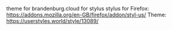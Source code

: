 theme for brandenburg.cloud for stylus
stylus for Firefox: https://addons.mozilla.org/en-GB/firefox/addon/styl-us/
Theme: https://userstyles.world/style/13089/
